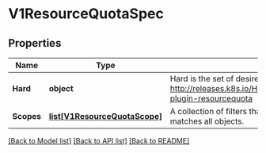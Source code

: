 # V1ResourceQuotaSpec

## Properties
Name | Type | Description | Notes
------------ | ------------- | ------------- | -------------
**Hard** | **object** | Hard is the set of desired hard limits for each named resource. More info: http://releases.k8s.io/HEAD/docs/design/admission_control_resource_quota.md#admissioncontrol-plugin-resourcequota | [optional] 
**Scopes** | [**list[V1ResourceQuotaScope]**](V1ResourceQuotaScope.md) | A collection of filters that must match each object tracked by a quota. If not specified, the quota matches all objects. | [optional] 

[[Back to Model list]](../README.md#documentation-for-models) [[Back to API list]](../README.md#documentation-for-api-endpoints) [[Back to README]](../README.md)


